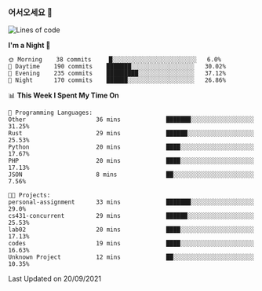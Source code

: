 ### 어서오세요 👋

<!--START_SECTION:waka-->
![Lines of code](https://img.shields.io/badge/From%20Hello%20World%20I%27ve%20Written-416819%20lines%20of%20code-blue)

**I'm a Night 🦉** 

```text
🌞 Morning    38 commits     █░░░░░░░░░░░░░░░░░░░░░░░░   6.0% 
🌆 Daytime    190 commits    ███████░░░░░░░░░░░░░░░░░░   30.02% 
🌃 Evening    235 commits    █████████░░░░░░░░░░░░░░░░   37.12% 
🌙 Night      170 commits    ██████░░░░░░░░░░░░░░░░░░░   26.86%

```


📊 **This Week I Spent My Time On** 

```text
💬 Programming Languages: 
Other                    36 mins             ███████░░░░░░░░░░░░░░░░░░   31.25% 
Rust                     29 mins             ██████░░░░░░░░░░░░░░░░░░░   25.53% 
Python                   20 mins             ████░░░░░░░░░░░░░░░░░░░░░   17.67% 
PHP                      20 mins             ████░░░░░░░░░░░░░░░░░░░░░   17.13% 
JSON                     8 mins              ██░░░░░░░░░░░░░░░░░░░░░░░   7.56%

🐱‍💻 Projects: 
personal-assignment      33 mins             ███████░░░░░░░░░░░░░░░░░░   29.0% 
cs431-concurrent         29 mins             ██████░░░░░░░░░░░░░░░░░░░   25.53% 
lab02                    20 mins             ████░░░░░░░░░░░░░░░░░░░░░   17.13% 
codes                    19 mins             ████░░░░░░░░░░░░░░░░░░░░░   16.63% 
Unknown Project          12 mins             ██░░░░░░░░░░░░░░░░░░░░░░░   10.35%

```


 Last Updated on 20/09/2021
<!--END_SECTION:waka-->
